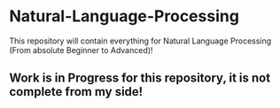 # Natural-Language-Processing
This repository will contain everything for Natural Language Processing (From absolute Beginner to Advanced)!

## Work is in Progress for this repository, it is not complete from my side!
